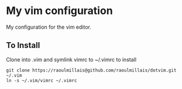 # My vim configuration

My configuration for the vim editor.

## To Install

Clone into .vim and symlink vimrc to ~/.vimrc to install

    git clone https://raoulmillais@github.com/raoulmillais/dotvim.git ~/.vim
	ln -s ~/.vim/vimrc ~/.vimrc
